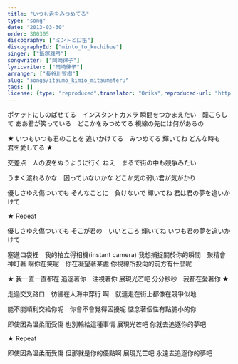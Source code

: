 ```yaml
---
title: "いつも君をみつめてる"
type: "song"
date: "2013-03-30"
order: 300305
discography: ["ミントと口笛"]
discographyId: ["minto_to_kuchibue"]
singer: ["飯塚雅弓"]
songwriter: ["岡崎律子"]
lyricwriter: ["岡崎律子"]
arranger: ["長谷川智樹"]
slug: "songs/itsumo_kimio_mitsumeteru"
tags: []
license: {type: "reproduced",translator: "Orika",reproduced-url: "http://orikamushi.myweb.hinet.net",reproduced-website: "織歌蟲"}
---
```


ポケットにしのばせてる　インスタントカメラ 
瞬間をつかまえたい　瞳こらして 
ああ君が笑っている　どこかをみつめてる 
視線の先には何があるの 

★ いつもいつも君のことを 
追いかけてる　みつめてる 
輝いてね 
どんな時も　君を愛してる ★

交差点　人の波をぬうように行く 
ねえ　まるで街の中も競争みたい 

うまく渡れるかな　困っていないかな 
どこか気の弱い君が気がかり 

優しさゆえ傷ついても 
そんなことに　負けないで 
輝いてね 
君は君の夢を追いかけて 

★ Repeat

優しさゆえ傷ついても 
そこが君の　いいところ 
輝いてね 
いつも君の夢を追いかけて

塞進口袋裡　我的拍立得相機(instant camera)
我想捕捉關於你的瞬間　聚精會神盯著
啊你在笑呢　你在凝望著某處
你視線所投向的前方有什麼呢

★ 我一直一直都在
追逐著你　注視著你
展現光芒吧
分分秒秒　我都在愛著你 ★

走過交叉路口　彷彿在人海中穿行
啊　就連走在街上都像在競爭似地

能不能順利交給你呢　你會不會覺得困擾呢
惦念著個性有點膽小的你

即使因為溫柔而受傷
也別輸給這種事情
展現光芒吧
你就去追逐你的夢吧

★ Repeat

即使因為溫柔而受傷
但那就是你的優點啊
展現光芒吧
永遠去追逐你的夢吧
